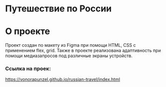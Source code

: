 # Путешествие по России
# О проекте
Проект создан по макету из Figma при помощи HTML, CSS с применением flex, grid.
Также в проекте реализована адаптивность при помощи медиазапросов под различные экраны устройств.

### Ссылка на проек:
https://vonorapunzel.github.io/russian-travel/index.html

